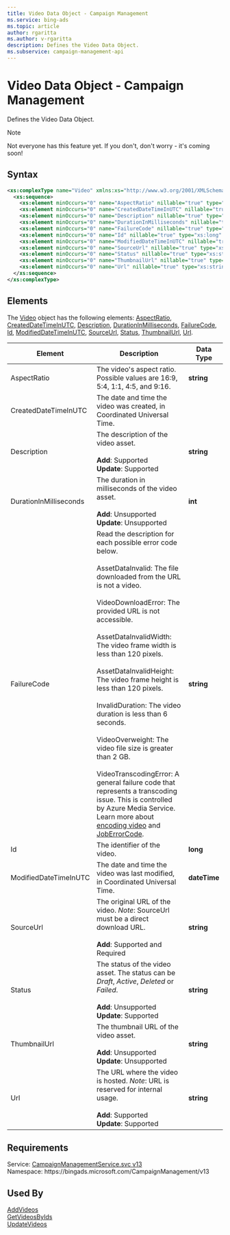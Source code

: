 ```yaml
---
title: Video Data Object - Campaign Management
ms.service: bing-ads
ms.topic: article
author: rgaritta
ms.author: v-rgaritta
description: Defines the Video Data Object.
ms.subservice: campaign-management-api
---
```

# Video Data Object - Campaign Management
Defines the Video Data Object.

> [!NOTE]
> Not everyone has this feature yet. If you don't, don't worry - it's coming soon!

## Syntax
```xml
<xs:complexType name="Video" xmlns:xs="http://www.w3.org/2001/XMLSchema">
  <xs:sequence>
    <xs:element minOccurs="0" name="AspectRatio" nillable="true" type="xs:string" />
    <xs:element minOccurs="0" name="CreatedDateTimeInUTC" nillable="true" type="xs:dateTime" />
    <xs:element minOccurs="0" name="Description" nillable="true" type="xs:string" />
    <xs:element minOccurs="0" name="DurationInMilliseconds" nillable="true" type="xs:int" />
    <xs:element minOccurs="0" name="FailureCode" nillable="true" type="xs:string" />
    <xs:element minOccurs="0" name="Id" nillable="true" type="xs:long" />
    <xs:element minOccurs="0" name="ModifiedDateTimeInUTC" nillable="true" type="xs:dateTime" />
    <xs:element minOccurs="0" name="SourceUrl" nillable="true" type="xs:string" />
    <xs:element minOccurs="0" name="Status" nillable="true" type="xs:string" />
    <xs:element minOccurs="0" name="ThumbnailUrl" nillable="true" type="xs:string" />
    <xs:element minOccurs="0" name="Url" nillable="true" type="xs:string" />
  </xs:sequence>
</xs:complexType>
```

## <a name="elements"></a>Elements

The [Video](video.md) object has the following elements: [AspectRatio](#aspectratio), [CreatedDateTimeInUTC](#createddatetimeinutc), [Description](#description), [DurationInMilliseconds](#durationinmilliseconds), [FailureCode](#failurecode), [Id](#id), [ModifiedDateTimeInUTC](#modifieddatetimeinutc), [SourceUrl](#sourceurl), [Status](#status), [ThumbnailUrl](#thumbnailurl), [Url](#url).

|Element|Description|Data Type|
|-----------|---------------|-------------|
|<a name="aspectratio"></a>AspectRatio|The video's aspect ratio. Possible values are 16:9, 5:4, 1:1, 4:5, and 9:16.|**string**|
|<a name="createddatetimeinutc"></a>CreatedDateTimeInUTC|The date and time the video was created, in Coordinated Universal Time.||**dateTime**|
|<a name="description"></a>Description|The description of the video asset.<br/><br/>**Add**: Supported<br/>**Update**: Supported|**string**|
|<a name="durationinmilliseconds"></a>DurationInMilliseconds|The duration in milliseconds of the video asset.<br/><br/>**Add**: Unsupported<br/>**Update**: Unsupported|**int**|
|<a name="failurecode"></a>FailureCode|Read the description for each possible error code below.<br /><br />AssetDataInvalid: The file downloaded from the URL is not a video.<br /><br />VideoDownloadError: The provided URL is not accessible.<br /><br />AssetDataInvalidWidth: The video frame width is less than 120 pixels. <br /><br />AssetDataInvalidHeight:  The video frame height is less than 120 pixels.<br /><br />InvalidDuration: The video duration is less than 6 seconds.<br /><br />VideoOverweight: The video file size is greater than 2 GB.<br /><br />VideoTranscodingError: A general failure code that represents a transcoding issue. This is controlled by Azure Media Service. Learn more about [encoding video](https://learn.microsoft.com/azure/media-services/latest/encode-concept) and [JobErrorCode](https://learn.microsoft.com/dotnet/api/microsoft.azure.management.media.models.joberrorcode).|**string**|
|<a name="id"></a>Id|The identifier of the video.|**long**|
|<a name="modifieddatetimeinutc"></a>ModifiedDateTimeInUTC|The date and time the video was last modified, in Coordinated Universal Time.|**dateTime**|
|<a name="sourceurl"></a>SourceUrl|The original URL of the video. *Note*: SourceUrl must be a direct download URL.<br/><br/>**Add**: Supported and Required<br/>|**string**|
|<a name="status"></a>Status|The status of the video asset. The status can be *Draft*, *Active*, *Deleted* or *Failed*.<br/><br/>**Add**: Unsupported<br/>**Update**: Supported|**string**|
|<a name="thumbnailurl"></a>ThumbnailUrl|The thumbnail URL of the video asset.<br/><br/>**Add**: Unsupported<br/>**Update**: Unsupported|**string**|
|<a name="url"></a>Url|The URL where the video is hosted. *Note*: URL is reserved for internal usage.<br/><br/>**Add**: Supported<br/>**Update**: Supported|**string**|

## Requirements
Service: [CampaignManagementService.svc v13](https://campaign.api.bingads.microsoft.com/Api/Advertiser/CampaignManagement/v13/CampaignManagementService.svc)  
Namespace: https\://bingads.microsoft.com/CampaignManagement/v13  

## Used By
[AddVideos](addvideos.md)  
[GetVideosByIds](getvideosbyids.md)  
[UpdateVideos](updatevideos.md)  
